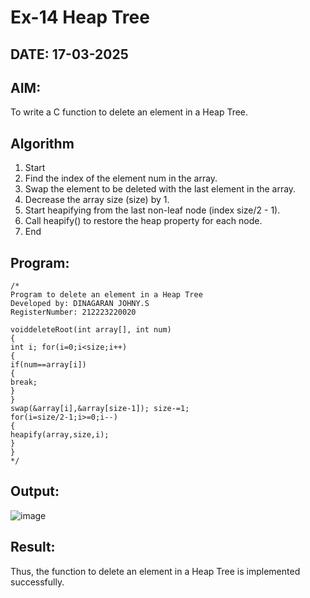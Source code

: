 # Ex-14 Heap Tree
## DATE: 17-03-2025
## AIM:
To write a C function to delete an element in a Heap Tree.

## Algorithm
1.	Start
2.	Find the index of the element num in the array.
3.	Swap the element to be deleted with the last element in the array.
4.	Decrease the array size (size) by 1.
5.	Start heapifying from the last non-leaf node (index size/2 - 1).
6.	Call heapify() to restore the heap property for each node.
7.	End

## Program:
```
/*
Program to delete an element in a Heap Tree
Developed by: DINAGARAN JOHNY.S
RegisterNumber: 212223220020

voiddeleteRoot(int array[], int num)
{
int i; for(i=0;i<size;i++)
{
if(num==array[i])
{
break;
}
}
swap(&array[i],&array[size-1]); size-=1;
for(i=size/2-1;i>=0;i--)
{
heapify(array,size,i);
}
}  
*/
```

## Output:
![image](https://github.com/user-attachments/assets/a182fab9-8ebd-4b1b-b77f-a85a2d34eac3)

## Result:
Thus, the function to delete an element in a Heap Tree is implemented successfully.
